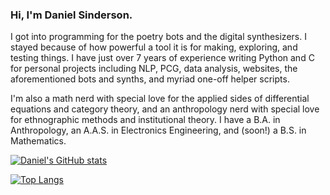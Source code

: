### Hi, I'm Daniel Sinderson.
I got into programming for the poetry bots and the digital synthesizers. I stayed because of how powerful a tool it is for making, exploring, and testing things. I have just over 7 years of experience writing Python and C for personal projects including NLP, PCG, data analysis, websites, the aforementioned bots and synths, and myriad one-off helper scripts.

I'm also a math nerd with special love for the applied sides of differential equations and category theory, and an anthropology nerd with special love for ethnographic methods and institutional theory. I have a B.A. in Anthropology, an A.A.S. in Electronics Engineering, and (soon!) a B.S. in Mathematics.


[![Daniel's GitHub stats](https://github-readme-stats.vercel.app/api?username=danielsinderson&theme=dracula)](https://github.com/danielsinderson/github-readme-stats)

[![Top Langs](https://github-readme-stats.vercel.app/api/top-langs/?username=danielsinderson&hide=tex&langs_count=8&layout=compact&theme=dracula)](https://github.com/danielsinderson/github-readme-stats)
